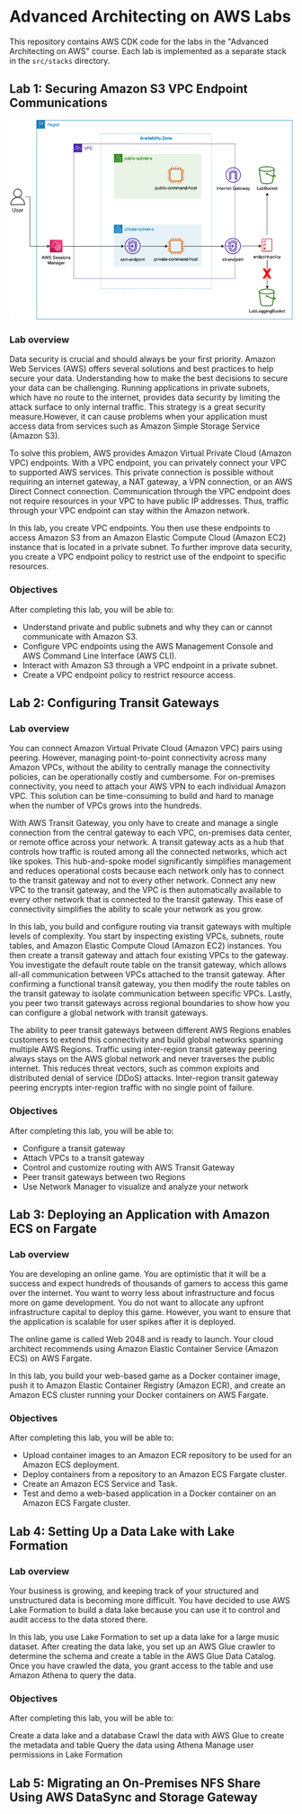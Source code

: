 # Advanced Architecting on AWS Labs

This repository contains AWS CDK code for the labs in the "Advanced Architecting on AWS" course. Each lab is implemented as a separate stack in the `src/stacks` directory.

## Lab 1: Securing Amazon S3 VPC Endpoint Communications

![Lab 1 Architecture Diagram](./public/lab1-architecture.png)

### Lab overview

Data security is crucial and should always be your first priority. Amazon Web Services (AWS) offers several solutions and best practices to help secure your data. Understanding how to make the best decisions to secure your data can be challenging. Running applications in private subnets, which have no route to the internet, provides data security by limiting the attack surface to only internal traffic. This strategy is a great security measure.However, it can cause problems when your application must access data from services such as Amazon Simple Storage Service (Amazon S3).

To solve this problem, AWS provides Amazon Virtual Private Cloud (Amazon VPC) endpoints. With a VPC endpoint, you can privately connect your VPC to supported AWS services. This private connection is possible without requiring an internet gateway, a NAT gateway, a VPN connection, or an AWS Direct Connect connection. Communication through the VPC endpoint does not require resources in your VPC to have public IP addresses. Thus, traffic through your VPC endpoint can stay within the Amazon network.

In this lab, you create VPC endpoints. You then use these endpoints to access Amazon S3 from an Amazon Elastic Compute Cloud (Amazon EC2) instance that is located in a private subnet. To further improve data security, you create a VPC endpoint policy to restrict use of the endpoint to specific resources.

### Objectives

After completing this lab, you will be able to:

- Understand private and public subnets and why they can or cannot communicate with Amazon S3.
- Configure VPC endpoints using the AWS Management Console and AWS Command Line Interface (AWS CLI).
- Interact with Amazon S3 through a VPC endpoint in a private subnet.
- Create a VPC endpoint policy to restrict resource access.

## Lab 2: Configuring Transit Gateways

### Lab overview

You can connect Amazon Virtual Private Cloud (Amazon VPC) pairs using peering. However, managing point-to-point connectivity across many Amazon VPCs, without the ability to centrally manage the connectivity policies, can be operationally costly and cumbersome. For on-premises connectivity, you need to attach your AWS VPN to each individual Amazon VPC. This solution can be time-consuming to build and hard to manage when the number of VPCs grows into the hundreds.

With AWS Transit Gateway, you only have to create and manage a single connection from the central gateway to each VPC, on-premises data center, or remote office across your network. A transit gateway acts as a hub that controls how traffic is routed among all the connected networks, which act like spokes. This hub-and-spoke model significantly simplifies management and reduces operational costs because each network only has to connect to the transit gateway and not to every other network. Connect any new VPC to the transit gateway, and the VPC is then automatically available to every other network that is connected to the transit gateway. This ease of connectivity simplifies the ability to scale your network as you grow.

In this lab, you build and configure routing via transit gateways with multiple levels of complexity. You start by inspecting existing VPCs, subnets, route tables, and Amazon Elastic Compute Cloud (Amazon EC2) instances. You then create a transit gateway and attach four existing VPCs to the gateway. You investigate the default route table on the transit gateway, which allows all-all communication between VPCs attached to the transit gateway. After confirming a functional transit gateway, you then modify the route tables on the transit gateway to isolate communication between specific VPCs. Lastly, you peer two transit gateways across regional boundaries to show how you can configure a global network with transit gateways.

The ability to peer transit gateways between different AWS Regions enables customers to extend this connectivity and build global networks spanning multiple AWS Regions. Traffic using inter-region transit gateway peering always stays on the AWS global network and never traverses the public internet. This reduces threat vectors, such as common exploits and distributed denial of service (DDoS) attacks. Inter-region transit gateway peering encrypts inter-region traffic with no single point of failure.

### Objectives

After completing this lab, you will be able to:

- Configure a transit gateway
- Attach VPCs to a transit gateway
- Control and customize routing with AWS Transit Gateway
- Peer transit gateways between two Regions
- Use Network Manager to visualize and analyze your network

## Lab 3: Deploying an Application with Amazon ECS on Fargate

### Lab overview

You are developing an online game. You are optimistic that it will be a success and expect hundreds of thousands of gamers to access this game over the internet. You want to worry less about infrastructure and focus more on game development. You do not want to allocate any upfront infrastructure capital to deploy this game. However, you want to ensure that the application is scalable for user spikes after it is deployed.

The online game is called Web 2048 and is ready to launch. Your cloud architect recommends using Amazon Elastic Container Service (Amazon ECS) on AWS Fargate.

In this lab, you build your web-based game as a Docker container image, push it to Amazon Elastic Container Registry (Amazon ECR), and create an Amazon ECS cluster running your Docker containers on AWS Fargate.

### Objectives

After completing this lab, you will be able to:

- Upload container images to an Amazon ECR repository to be used for an Amazon ECS deployment.
- Deploy containers from a repository to an Amazon ECS Fargate cluster.
- Create an Amazon ECS Service and Task.
- Test and demo a web-based application in a Docker container on an Amazon ECS Fargate cluster.

## Lab 4: Setting Up a Data Lake with Lake Formation

### Lab overview

Your business is growing, and keeping track of your structured and unstructured data is becoming more difficult. You have decided to use AWS Lake Formation to build a data lake because you can use it to control and audit access to the data stored there.

In this lab, you use Lake Formation to set up a data lake for a large music dataset. After creating the data lake, you set up an AWS Glue crawler to determine the schema and create a table in the AWS Glue Data Catalog. Once you have crawled the data, you grant access to the table and use Amazon Athena to query the data.

### Objectives

After completing this lab, you will be able to:

Create a data lake and a database
Crawl the data with AWS Glue to create the metadata and table
Query the data using Athena
Manage user permissions in Lake Formation

## Lab 5: Migrating an On-Premises NFS Share Using AWS DataSync and Storage Gateway
